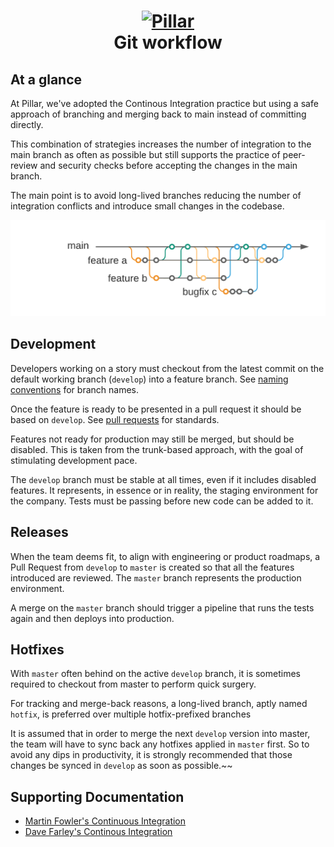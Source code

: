 <h1 align="center">
  <a title="Building financial tools for Canada's entrepreneurs" href="https://pillar.financial">
    <img alt="Pillar" width="200px" src="https://avatars.githubusercontent.com/u/86977965?s=200&v=4" />
    <br/>
  </a>
  Git workflow
</h1>

## At a glance

At Pillar, we've adopted the Continous Integration practice but using a safe approach of branching and merging back to main instead of committing directly.

This combination of strategies increases the number of integration to the main branch as often as possible but still supports the practice of peer-review and security checks before accepting the changes in the main branch.

The main point is to avoid long-lived branches reducing the number of integration conflicts and introduce small changes in the codebase.

<img src="./assets/ci.png" />

## Development

Developers working on a story must checkout from the latest commit on the default working branch (`develop`) into a feature branch.
See [naming conventions](https://github.com/getPillar/developer-values/blob/master/code/NAMING_STANDARDS.md#rules) for branch names. 


Once the feature is ready to be presented in a pull request it should be based on `develop`. See [pull requests](https://github.com/getPillar/developer-values/blob/master/workflow/CODE_REVIEW.md#opening-pull-requests) for standards.

Features not ready for production may still be merged, but should be disabled. This is taken from the trunk-based approach, with the goal of stimulating development pace.

The `develop` branch must be stable at all times, even if it includes disabled features. It represents, in essence or in reality, the staging environment for the company. Tests must be passing before new code can be added to it.

## Releases

When the team deems fit, to align with engineering or product roadmaps, a Pull Request from `develop` to `master` is created so that all the features introduced are reviewed. The `master` branch represents the production environment.

A merge on the `master` branch should trigger a pipeline that runs the tests again and then deploys into production.

## Hotfixes

With `master` often behind on the active `develop` branch, it is sometimes required to checkout from master to perform quick surgery.

For tracking and merge-back reasons, a long-lived branch, aptly named `hotfix`, is preferred over multiple hotfix-prefixed branches 

It is assumed that in order to merge the next `develop` version into master, the team will have to sync back any hotfixes applied in `master` first. So to avoid any dips in productivity, it is strongly recommended that those changes be synced in `develop` as soon as possible.~~

## Supporting Documentation

- [Martin Fowler's Continuous Integration](https://martinfowler.com/articles/continuousIntegration.html)
- [Dave Farley's Continous Integration](https://www.youtube.com/watch?v=jAtI5T4O1j0)
